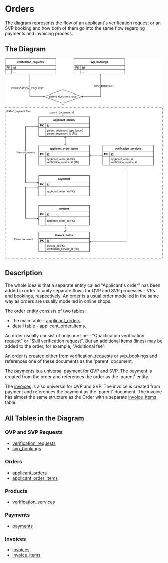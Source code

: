 Orders
========================

The diagram represents the flow of an applicant's verification request or
an SVP booking and how both of them go into the same flow regarding payments
and invoicing process.


The Diagram
--------

![orders diagram](img/orders.png)


Description
-------------

The whole idea is that a separate entity called "Applicant's order" has been added
in order to unify separate flows for QVP and SVP processes - VRs and bookings, respectively.
An order is a usual order modelled in the same way as orders are usually modelled in online shops.

The order entity consists of two tables:

- the main table - [applicant_orders](../tables/applicant_orders.md)
- detail table - [applicant_order_items](../tables/applicant_order_items.md).

An order usually consist of only one line - "Qualification verification request" or
"Skill verification request". But an additional items (lines) may be added to the order, for example, "Additional fee".

An order is created either from [verification_requests](../tables/verification_requests.md)
or [svp_bookings](../tables/svp_bookings.md) and references one of these
documents as the 'parent' document.

The [payments](../tables/payments.md) is a universal payment for QVP and SVP.
The payment is created from the order and references the order as the 'parent' entity.

The [invoices](../tables/invoices.md) is also universal for QVP and SVP. The invoice is created from payment
and references the payment as the 'parent' document.
The invoice has almost the same structure as the Order with a separate [invoice_items](../tables/invoice_items) table.


All Tables in the Diagram
---------------------------

### QVP and SVP Requests ###

- [verification_requests](../tables/verification_requests.md)  
- [svp_bookings](../tables/svp_bookings.md)  


### Orders ###

- [applicant_orders](../tables/applicant_orders.md)  
- [applicant_order_items](../tables/applicant_order_items.md)  

### Products ###

- [verification_services](../tables/verification_services.md)  

### Payments ###

- [payments](../tables/payments.md)  

### Invoices ###

- [invoices](../tables/invoices.md)  
- [invoice_items](../tables/invoice_items.md)  
